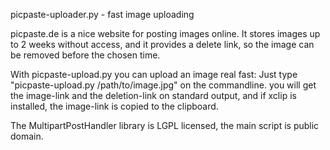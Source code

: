 picpaste-uploader.py - fast image uploading

picpaste.de is a nice website for posting images online. It stores  images up to 2 weeks without access, and it provides a delete link, so  the image can be removed before the chosen time.

With  picpaste-upload.py  you can upload an image real fast: Just  type "picpaste-upload.py /path/to/image.jpg" on the commandline. you will get  the image-link and the deletion-link on standard output, and if xclip is  installed, the image-link is copied to the clipboard.

The MultipartPostHandler library is LGPL licensed, the main script is public domain.
